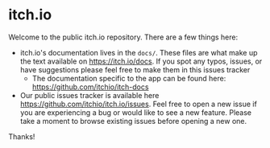 # itch.io

Welcome to the public itch.io repository. There are a few things here:

* itch.io's documentation lives in the `docs/`. These files are what make up the text available on <https://itch.io/docs>. If you spot any typos, issues, or have suggestions please feel free to make them in this issues tracker
	* The documentation specific to the app can be found here: https://github.com/itchio/itch-docs
* Our public issues tracker is available here <https://github.com/itchio/itch.io/issues>. Feel free to open a new issue if you are experiencing a bug or would like to see a new feature. Please take a moment to browse existing issues before opening a new one.

Thanks!
